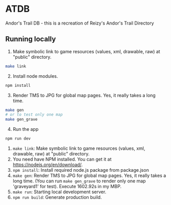 # ATDB

Andor's Trail DB - this is a recreation of Reizy's Andor's Trail Directory

## Running locally

1. Make symbolic link to game resources (values, xml, drawable, raw) at "public" directory.

```bash
make link
```

2. Install node modules.

```bash
npm install
```

3.  Render TMS to JPG for global map pages. Yes, it really takes a long time.

```bash
make gen
# or to test only one map
make gen_grave
```

4. Run the app

```bash
npm run dev
```

1.  `make link`: Make symbolic link to game resources (values, xml, drawable, raw) at "public" directory.
1.  You need have NPM installed. You can get it at https://nodejs.org/en/download/.
1.  `npm install`: Install required node.js package from package.json
1.  `make gen`: Render TMS to JPG for global map pages. Yes, it really takes a long time. (You can run `make gen_grave` to render only one map 'graveyard1' for test). Execute 1602.92s in my MBP.
1.  `make run`: Starting local development server.
1.  `npm run build`: Generate production build.
